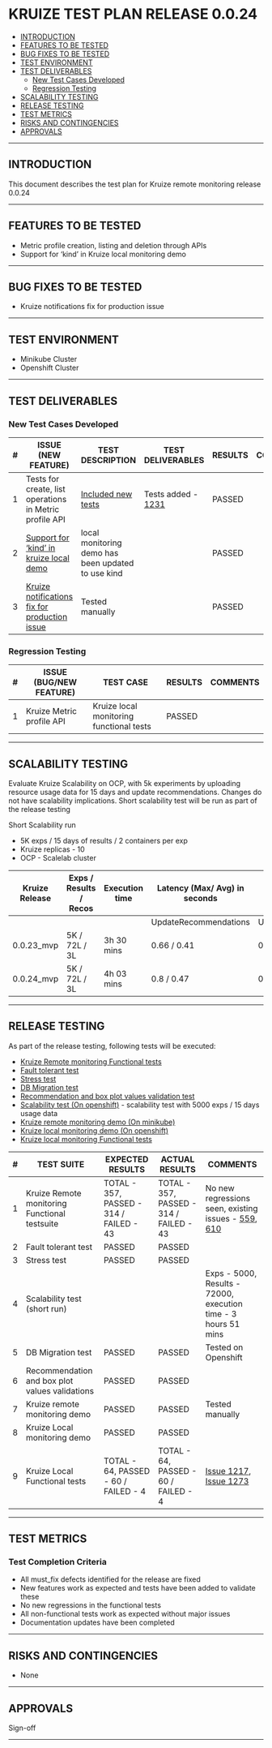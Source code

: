 # KRUIZE TEST PLAN RELEASE 0.0.24

- [INTRODUCTION](#introduction)
- [FEATURES TO BE TESTED](#features-to-be-tested)
- [BUG FIXES TO BE TESTED](#bug-fixes-to-be-tested)
- [TEST ENVIRONMENT](#test-environment)
- [TEST DELIVERABLES](#test-deliverables)
   - [New Test Cases Developed](#new-test-cases-developed)
   - [Regression Testing](#regresion-testing)
- [SCALABILITY TESTING](#scalability-testing)
- [RELEASE TESTING](#release-testing)
- [TEST METRICS](#test-metrics)
- [RISKS AND CONTINGENCIES](#risks-and-contingencies)
- [APPROVALS](#approvals)

-----

## INTRODUCTION

This document describes the test plan for Kruize remote monitoring release 0.0.24

----

## FEATURES TO BE TESTED

* Metric profile creation, listing and deletion through APIs 
* Support for ‘kind’ in Kruize local monitoring demo

------

## BUG FIXES TO BE TESTED

* Kruize notifications fix for production issue

---

## TEST ENVIRONMENT

* Minikube Cluster
* Openshift Cluster 

---

## TEST DELIVERABLES

### New Test Cases Developed

| # | ISSUE (NEW FEATURE)                                                                            | TEST DESCRIPTION                                                                                                                | TEST DELIVERABLES                                                  | RESULTS | COMMENTS |
|---|------------------------------------------------------------------------------------------------|---------------------------------------------------------------------------------------------------------------------------------|--------------------------------------------------------------------|---------| --- |
| 1 | Tests for create, list operations in Metric profile API                                        | [Included new tests](https://github.com/kruize/autotune/blob/master/tests/scripts/local_monitoring_tests/Local_monitoring_tests.md) | Tests added - [1231](https://github.com/kruize/autotune/pull/1231) | PASSED  | |
| 2 | [Support for ‘kind’ in kruize local demo](https://github.com/kruize/kruize-demos/pull/81)      | local monitoring demo has been updated to use kind                                                                              |                                                                    | PASSED | |
| 3 | [Kruize notifications fix for production issue](https://github.com/kruize/autotune/pull/1276) | Tested manually                                                                                                               |                                                                    | PASSED | |



### Regression Testing

| #   | ISSUE (BUG/NEW FEATURE)                                                                                   | TEST CASE                                | RESULTS | COMMENTS |
| --- |-----------------------------------------------------------------------------------------------------------|------------------------------------------|---------| --- |
| 1   | Kruize Metric profile API                                                                                 | Kruize local monitoring functional tests | PASSED | | 

---

## SCALABILITY TESTING

Evaluate Kruize Scalability on OCP, with 5k experiments by uploading resource usage data for 15 days and update recommendations.
Changes do not have scalability implications. Short scalability test will be run as part of the release testing

Short Scalability run
- 5K exps / 15 days of results / 2 containers per exp
- Kruize replicas - 10
- OCP - Scalelab cluster

Kruize Release | Exps / Results / Recos | Execution time | Latency (Max/ Avg) in seconds |               |                      | Postgres DB size(MB) | Kruize Max CPU | Kruize Max Memory (GB)
-- |------------------------|----------------|-------------------------------|---------------|----------------------|----------------------|----------------| --
  |   |     |                | UpdateRecommendations         | UpdateResults | LoadResultsByExpName |                      |                |  
0.0.23_mvp | 5K / 72L / 3L | 3h 30 mins     | 0.66 / 0.41                   | 0.14 / 0.12   | 0.22 / 0.18          | 21767                | 6.96           | 36.35
0.0.24_mvp | 5K / 72L / 3L | 4h 03 mins     | 0.8 / 0.47                    | 0.12 / 0.11   | 0.38 / 0.28          | 21756                | 6.61           | 43.21

----
## RELEASE TESTING

As part of the release testing, following tests will be executed:
- [Kruize Remote monitoring Functional tests](/tests/scripts/remote_monitoring_tests/Remote_monitoring_tests.md)
- [Fault tolerant test](/tests/scripts/remote_monitoring_tests/fault_tolerant_tests.md)
- [Stress test](/tests/scripts/remote_monitoring_tests/README.md)
- [DB Migration test](/tests/scripts/remote_monitoring_tests/db_migration_test.md)
- [Recommendation and box plot values validation test](https://github.com/kruize/kruize-demos/blob/main/monitoring/remote_monitoring_demo/recommendations_infra_demo/README.md)
- [Scalability test (On openshift)](/tests/scripts/remote_monitoring_tests/scalability_test.md) - scalability test with 5000 exps / 15 days usage data
- [Kruize remote monitoring demo (On minikube)](https://github.com/kruize/kruize-demos/blob/main/monitoring/remote_monitoring_demo/README.md)
- [Kruize local monitoring demo (On openshift)](https://github.com/kruize/kruize-demos/blob/main/monitoring/local_monitoring_demo)
- [Kruize local monitoring Functional tests](/tests/scripts/local_monitoring_tests/Local_monitoring_tests.md)


| #   | TEST SUITE | EXPECTED RESULTS                        | ACTUAL RESULTS                          | COMMENTS                                                                                                                                              |
| --- | ---------- |-----------------------------------------|-----------------------------------------|-------------------------------------------------------------------------------------------------------------------------------------------------------| 
| 1   |  Kruize Remote monitoring Functional testsuite | TOTAL - 357, PASSED - 314 / FAILED - 43 | TOTAL - 357, PASSED - 314 / FAILED - 43 | No new regressions seen, existing issues - [559](https://github.com/kruize/autotune/issues/559), [610](https://github.com/kruize/autotune/issues/610) |
| 2   |  Fault tolerant test | PASSED                                  | PASSED                                  |                                                                                                                                                       |
| 3   |  Stress test | PASSED                                  | PASSED                                  |                                                                                                                                                       |
| 4   |  Scalability test (short run)|                                         |                                         | Exps - 5000, Results - 72000, execution time - 3 hours 51 mins                                                                                        |
| 5   |  DB Migration test | PASSED                                  | PASSED                                  | Tested on Openshift                                                                                                                                   |
| 6   |  Recommendation and box plot values validations | PASSED                                  | PASSED                                  |                                                                                                                                                       |
| 7   |  Kruize remote monitoring demo | PASSED                                  | PASSED                                  | Tested manually                                                                                                                                       |
| 8   |  Kruize Local monitoring demo | PASSED                                  | PASSED                                  |                                                                                                                                                       |
| 9   |  Kruize Local Functional tests | TOTAL - 64, PASSED - 60 / FAILED - 4    | TOTAL - 64, PASSED - 60 / FAILED - 4 | [Issue 1217](https://github.com/kruize/autotune/issues/1217), [Issue 1273](https://github.com/kruize/autotune/issues/1273)                            |

---

## TEST METRICS

### Test Completion Criteria

* All must_fix defects identified for the release are fixed
* New features work as expected and tests have been added to validate these
* No new regressions in the functional tests
* All non-functional tests work as expected without major issues
* Documentation updates have been completed

----

## RISKS AND CONTINGENCIES

* None

----
## APPROVALS

Sign-off

----

